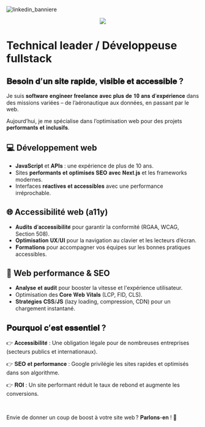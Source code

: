 ![linkedin_banniere](https://github.com/user-attachments/assets/c2b97ced-d726-4c63-a339-cac155bf1373)



<p align="center">
  <a href="https://www.linkedin.com/in/angele-henry/">
    <img src="https://skillicons.dev/icons?i=linkedin" />
  </a>
</p>

# Technical leader / Développeuse fullstack

## 𝐁𝐞𝐬𝐨𝐢𝐧 𝐝’𝐮𝐧 𝐬𝐢𝐭𝐞 𝐫𝐚𝐩𝐢𝐝𝐞, 𝐯𝐢𝐬𝐢𝐛𝐥𝐞 𝐞𝐭 𝐚𝐜𝐜𝐞𝐬𝐬𝐢𝐛𝐥𝐞 ?

<p>Je suis 𝐬𝐨𝐟𝐭𝐰𝐚𝐫𝐞 𝐞𝐧𝐠𝐢𝐧𝐞𝐞𝐫 𝐟𝐫𝐞𝐞𝐥𝐚𝐧𝐜𝐞 𝐚𝐯𝐞𝐜 𝐩𝐥𝐮𝐬 𝐝𝐞 𝟏𝟎 𝐚𝐧𝐬 𝐝’𝐞𝐱𝐩𝐞́𝐫𝐢𝐞𝐧𝐜𝐞 dans des missions variées – de l’aéronautique aux données, en passant par le web.</p>
<p>Aujourd’hui, je me spécialise dans l’optimisation web pour des projets 𝐩𝐞𝐫𝐟𝐨𝐫𝐦𝐚𝐧𝐭𝐬 𝐞𝐭 𝐢𝐧𝐜𝐥𝐮𝐬𝐢𝐟𝐬.</p>


## 💻 Développement web

- 𝐉𝐚𝐯𝐚𝐒𝐜𝐫𝐢𝐩𝐭 et 𝐀𝐏𝐈𝐬 : une expérience de plus de 10 ans.
- Sites 𝐩𝐞𝐫𝐟𝐨𝐫𝐦𝐚𝐧𝐭𝐬 𝐞𝐭 𝐨𝐩𝐭𝐢𝐦𝐢𝐬𝐞́𝐬 𝐒𝐄𝐎 𝐚𝐯𝐞𝐜 𝐍𝐞𝐱𝐭.𝐣𝐬 et les frameworks modernes.
- Interfaces 𝐫𝐞́𝐚𝐜𝐭𝐢𝐯𝐞𝐬 𝐞𝐭 𝐚𝐜𝐜𝐞𝐬𝐬𝐢𝐛𝐥𝐞𝐬 avec une performance irréprochable.


## 🌐 Accessibilité web (a11y)

- 𝐀𝐮𝐝𝐢𝐭𝐬 𝐝’𝐚𝐜𝐜𝐞𝐬𝐬𝐢𝐛𝐢𝐥𝐢𝐭𝐞́ pour garantir la conformité (RGAA, WCAG, Section 508).
- 𝐎𝐩𝐭𝐢𝐦𝐢𝐬𝐚𝐭𝐢𝐨𝐧 𝐔𝐗/𝐔𝐈 pour la navigation au clavier et les lecteurs d’écran.
- 𝐅𝐨𝐫𝐦𝐚𝐭𝐢𝐨𝐧𝐬 pour accompagner vos équipes sur les bonnes pratiques accessibles.


## 🚀 Web performance & SEO

- 𝐀𝐧𝐚𝐥𝐲𝐬𝐞 𝐞𝐭 𝐚𝐮𝐝𝐢𝐭 pour booster la vitesse et l'expérience utilisateur.
- Optimisation des 𝐂𝐨𝐫𝐞 𝐖𝐞𝐛 𝐕𝐢𝐭𝐚𝐥𝐬 (LCP, FID, CLS).
- 𝐒𝐭𝐫𝐚𝐭𝐞́𝐠𝐢𝐞𝐬 𝐂𝐒𝐒/𝐉𝐒 (lazy loading, compression, CDN) pour un chargement instantané.


## 𝐏𝐨𝐮𝐫𝐪𝐮𝐨𝐢 𝐜’𝐞𝐬𝐭 𝐞𝐬𝐬𝐞𝐧𝐭𝐢𝐞𝐥 ?

<p>👉 𝐀𝐜𝐜𝐞𝐬𝐬𝐢𝐛𝐢𝐥𝐢𝐭𝐞́ : Une obligation légale pour de nombreuses entreprises (secteurs publics et internationaux).</p>
<p>👉 𝐒𝐄𝐎 𝐞𝐭 𝐩𝐞𝐫𝐟𝐨𝐫𝐦𝐚𝐧𝐜𝐞 : Google privilégie les sites rapides et optimisés dans son algorithme.</p>
<p>👉 𝐑𝐎𝐈 : Un site performant réduit le taux de rebond et augmente les conversions.</p>

<br>
<p>Envie de donner un coup de boost à votre site web ? 𝐏𝐚𝐫𝐥𝐨𝐧𝐬-𝐞𝐧 ! 💬</p>

